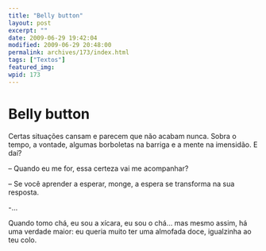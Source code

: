 ```yaml
---
title: "Belly button"
layout: post
excerpt: ""
date: 2009-06-29 19:42:04
modified: 2009-06-29 20:48:00
permalink: archives/173/index.html
tags: ["Textos"]
featured_img: 
wpid: 173
---
```


# Belly button

Certas situações cansam e parecem que não acabam nunca. Sobra o tempo, a vontade, algumas borboletas na barriga e a mente na imensidão. E daí?

– Quando eu me for, essa certeza vai me acompanhar?

– Se você aprender a esperar, monge, a espera se transforma na sua resposta.

-…

Quando tomo chá, eu sou a xícara, eu sou o chá… mas mesmo assim, há uma verdade maior: eu queria muito ter uma almofada doce, igualzinha ao teu colo.